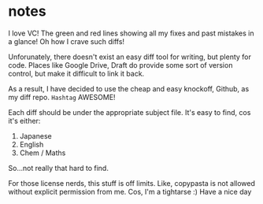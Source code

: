 # notes

I love VC! The green and red lines showing all my fixes and past mistakes in a glance! Oh how I crave such diffs!

Unforunately, there doesn't exist an easy diff tool for writing, but plenty for code. Places like Google Drive, Draft do provide some sort of version control, but make it difficult to link it back.

As a result, I have decided to use the cheap and easy knockoff, Github, as my diff repo. `Hashtag` AWESOME!

Each diff should be under the appropriate subject file. It's easy to find, cos it's either:
1. Japanese
2. English
3. Chem / Maths

So...not really that hard to find.

For those license nerds, this stuff is off limits. Like, copypasta is not allowed without explicit permission from me. Cos, I'm a tightarse :) Have a nice day
